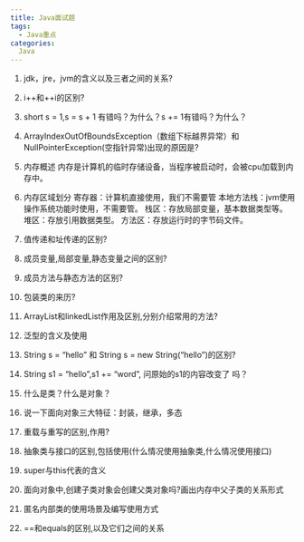 ```yaml
---
title: Java面试题
tags:
  - Java重点
categories:
  Java
---
```


1. jdk，jre，jvm的含义以及三者之间的关系?

2. i++和++i的区别?

3. short s = 1,s = s + 1 有错吗？为什么？s += 1有错吗？为什么？

4. ArrayIndexOutOfBoundsException（数组下标越界异常）和NullPointerException(空指针异常)出现的原因是?

5. 内存概述
  内存是计算机的临时存储设备，当程序被启动时，会被cpu加载到内存中。
6. 内存区域划分
  寄存器：计算机直接使用，我们不需要管
  本地方法栈：jvm使用操作系统功能时使用，不需要管。
  栈区：存放局部变量，基本数据类型等。
    堆区：存放引用数据类型。
  方法区：存放运行时的字节码文件。
7. 值传递和址传递的区别?

8. 成员变量,局部变量,静态变量之间的区别?

9. 成员方法与静态方法的区别?

10. 包装类的来历?

11. ArrayList和linkedList作用及区别,分别介绍常用的方法?

12. 泛型的含义及使用

13. String s = “hello” 和 String s = new String(“hello”)的区别?

14. String s1 = “hello”,s1 += “word”, 问原始的s1的内容改变了 吗？

15. 什么是类？什么是对象？

16. 说一下面向对象三大特征：封装，继承，多态

17. 重载与重写的区别,作用?

18. 抽象类与接口的区别,包括使用(什么情况使用抽象类,什么情况使用接口)

19. super与this代表的含义

20. 面向对象中,创建子类对象会创建父类对象吗?画出内存中父子类的关系形式

21. 匿名内部类的使用场景及编写使用方式

22. ==和equals的区别,以及它们之间的关系



<!-- 什么是类？什么是对象？
面向对象三大特征：封装，继承，多态
4.常用类
5.关键字
抽象类，final，静态
6.容器
集合
7.异常
8.数据库
9.jdbc -->